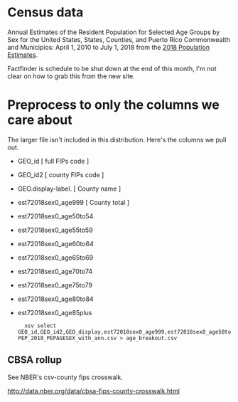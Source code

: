 # Census data 
 
 Annual Estimates of the Resident Population for Selected Age Groups by Sex for the United States, States, Counties, and Puerto Rico Commonwealth and Municipios: April 1, 2010 to July 1, 2018 from the [2018 Population Estimates](https://factfinder.census.gov/faces/tableservices/jsf/pages/productview.xhtml?src=bkmk).

Factfinder is schedule to be shut down at the end of this month, I'm not clear on how to grab this from the new site.

# Preprocess to only the columns we care about

The larger file isn't included in this distribution. Here's the columns we pull out. 

- GEO_id	  [ full FIPs code ]
- GEO_id2	  [ county FIPs code ]
- GEO.display-label. [ County name ]
- est72018sex0_age999 [ County total ]
- est72018sex0_age50to54
- est72018sex0_age55to59
- est72018sex0_age60to64
- est72018sex0_age65to69
- est72018sex0_age70to74
- est72018sex0_age75to79
- est72018sex0_age80to84
- est72018sex0_age85plus


		xsv select GEO_id,GEO_id2,GEO_display,est72018sex0_age999,est72018sex0_age50to54,est72018sex0_age55to59,est72018sex0_age60to64,est72018sex0_age65to69,est72018sex0_age70to74,est72018sex0_age75to79,est72018sex0_age80to84,est72018sex0_age85plus PEP_2018_PEPAGESEX_with_ann.csv > age_breakout.csv


## CBSA rollup

See NBER's csv-county fips crosswalk. 

http://data.nber.org/data/cbsa-fips-county-crosswalk.html

